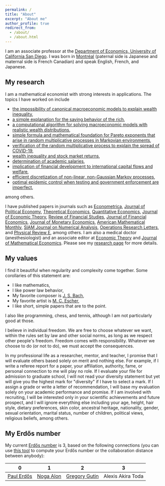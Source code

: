 ```yaml
---
permalink: /
title: "About"
excerpt: "About me"
author_profile: true
redirect_from: 
  - /about/
  - /about.html
---
```


I am an associate professor at the [Department of Economics, University of California San Diego](http://economics.ucsd.edu/). I was born in [Montréal](https://en.wikipedia.org/wiki/Montreal) (paternal side is Japanese and maternal side is French Canadian) and speak English, French, and Japanese.

## My research
I am a mathematical economist with strong interests in applications. The topics I have worked on include

- [the impossibility of canonical macroeconomic models to explain wealth inequality](https://doi.org/10.1016/j.jet.2019.04.001),
- [a simple explanation for the saving behavior of the rich](https://doi.org/10.1016/j.jet.2021.105193),
- [a computational algorithm for solving macroeconomic models with realistic wealth distributions](https://qeconomics.org/ojs/forth/1817/1817-2.pdf),
- [simple formula and mathematical foundation for Pareto exponents that arise in random multiplicative processes in Markovian environments](https://dx.doi.org/10.3982/ECTA17984),
- [verification of the random multiplicative process to explain the spread of COVID-19](https://doi.org/10.1016/j.physd.2020.132649),
- [wealth inequality and stock market returns](https://doi.org/10.1093/rfs/hhz121),
- [determination of academic salaries](https://econjwatch.org/articles/publications-citations-position-and-compensation-of-economics-professors),
- [implication of financial development to international capital flows and welfare](https://doi.org/10.1016/j.jfineco.2018.08.011),
- [efficient discretization of non-linear, non-Gaussian Markov processes](https://doi.org/10.3982/QE737),
- [optimal epidemic control when testing and government enforcement are imperfect](https://arxiv.org/abs/2104.04455),

among others.

I have published papers in journals such as [Econometrica](https://onlinelibrary.wiley.com/journal/14680262), [Journal of Political Economy](https://www.journals.uchicago.edu/toc/jpe/current), [Theoretical Economics](https://econtheory.org/), [Quantitative Economics](http://qeconomics.org/ojs/index.php/qe), [Journal of Economic Theory](https://www.journals.elsevier.com/journal-of-economic-theory), [Review of Financial Studies](https://academic.oup.com/rfs), [Journal of Financial Economics](https://www.journals.elsevier.com/journal-of-financial-economics), [Journal of Monetary Economics](https://www.journals.elsevier.com/journal-of-monetary-economics), [American Mathematical Monthly](https://www.maa.org/press/periodicals/american-mathematical-monthly), [SIAM Journal on Numerical Analysis](https://www.siam.org/publications/journals/siam-journal-on-numerical-analysis-sinum), [Operations Research Letters](https://www.journals.elsevier.com/operations-research-letters), and [Physical Review E](https://journals.aps.org/pre/), among others. I am also a medical doctor (anesthesiologist) and an associate editor at [Economic Theory](https://www.springer.com/journal/199) and [Journal of Mathematical Economics](https://www.journals.elsevier.com/journal-of-mathematical-economics). Please see my [research page](/research/) for more details.

## My values
I find it beautiful when regularity and complexity come together. Some corollaries of this statement are:

- I like mathematics,
- I like power law behavior,
- My favorite composer is [J. S. Bach](https://en.wikipedia.org/wiki/Johann_Sebastian_Bach),
- My favorite artist is [M. C. Escher](https://mcescher.com/),
- I like short, simple papers that are to the point.

I also like programming, chess, and tennis, although I am not particularly good at those.

I believe in individual freedom. We are free to choose whatever we want, within the rules set by law and other social norms, as long as we respect other people's freedom. Freedom comes with responsibility. Whatever we choose to do (or not to do), we must accept the consequences.

In my professional life as a researcher, mentor, and teacher, I promise that I will evaluate others based solely on merit and nothing else. For example, if I write a referee report for a paper, your affiliation, authority, fame, or personal connection to me will play no role. If I evaluate your file for admission to graduate school, I will not read your diversity statement but yet will give you the highest mark for "diversity" if I have to select a mark. If I assign a grade or write a letter of recommendation, I will base my evaluation solely on your academic performance and promise. If I am involved with recruiting, I will be interested only in your scientific achievements and future prospect, and I will ignore everything else including your age, height, hair style, dietary preferences, skin color, ancestral heritage, nationality, gender, sexual orientation, marital status, number of children, political views, religious beliefs, among others.

## My Erdős number
My current [Erdős number](http://en.wikipedia.org/wiki/Erd%C5%91s_number) is 3, based on the following connections (you can use [this tool](https://mathscinet.ams.org/mathscinet/freeTools.html) to compute your Erdős number or the collaboration distance between anybody):

| 0 | 1 | 2| 3 |
| :---: | :---: | :---: | :---: |
| [Paul Erdős][Erdos] | [Noga Alon](https://en.wikipedia.org/wiki/Noga_Alon) | [Gregory Gutin](https://en.wikipedia.org/wiki/Gregory_Gutin) | Alexis Akira Toda |

[Erdos]: http://en.wikipedia.org/wiki/Paul_Erd%C5%91s
